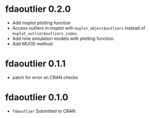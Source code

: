 # fdaoutlier 0.2.0
* Add msplot plotting function
* Access outliers in msplot with `msplot_object$outliers` instead of `msplot_outlier$outliers_index`.
* Add nine simulation models with plotting function.
* Add MUOD method.

# fdaoutlier 0.1.1
* patch for error on CRAN checks

# fdaoutlier 0.1.0
* `fdaoutlier` Submitted to CRAN
